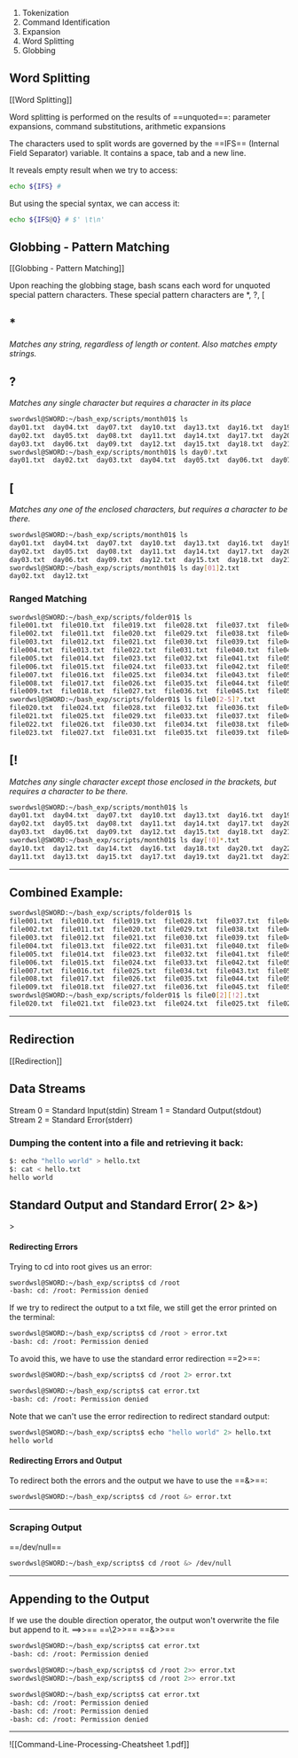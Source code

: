1. Tokenization
2. Command Identification
3. Expansion
4. Word Splitting
5. Globbing


## Word Splitting
[[Word Splitting]]

Word splitting is performed on the results of ==unquoted==:
	parameter expansions,
	command substitutions,
	arithmetic expansions

The characters used to split words are governed by the ==IFS== (Internal Field Separator) variable. It contains a space, tab and a new line.

It reveals empty result when we try to access:
```sh
echo ${IFS} # 
```

But using the special syntax, we can access it:
```sh
echo ${IFS@Q} # $' \t\n'
```

## Globbing - Pattern Matching
[[Globbing - Pattern Matching]]

Upon reaching the globbing stage, bash scans each word for unquoted special pattern characters. These special pattern characters are \*, ?, \[

## *
*Matches any string, regardless of length or content. Also matches empty strings.*

## ?
*Matches any single character but requires a character in its place*
```sh
swordwsl@SWORD:~/bash_exp/scripts/month01$ ls
day01.txt  day04.txt  day07.txt  day10.txt  day13.txt  day16.txt  day19.txt  day22.txt  day25.txt  day28.txt  day31.txt
day02.txt  day05.txt  day08.txt  day11.txt  day14.txt  day17.txt  day20.txt  day23.txt  day26.txt  day29.txt
day03.txt  day06.txt  day09.txt  day12.txt  day15.txt  day18.txt  day21.txt  day24.txt  day27.txt  day30.txt
swordwsl@SWORD:~/bash_exp/scripts/month01$ ls day0?.txt
day01.txt  day02.txt  day03.txt  day04.txt  day05.txt  day06.txt  day07.txt  day08.txt  day09.txt
```

## \[
*Matches any one of the enclosed characters, but requires a character to be there.*
```sh
swordwsl@SWORD:~/bash_exp/scripts/month01$ ls
day01.txt  day04.txt  day07.txt  day10.txt  day13.txt  day16.txt  day19.txt  day22.txt  day25.txt  day28.txt  day31.txt
day02.txt  day05.txt  day08.txt  day11.txt  day14.txt  day17.txt  day20.txt  day23.txt  day26.txt  day29.txt
day03.txt  day06.txt  day09.txt  day12.txt  day15.txt  day18.txt  day21.txt  day24.txt  day27.txt  day30.txt
swordwsl@SWORD:~/bash_exp/scripts/month01$ ls day[01]2.txt
day02.txt  day12.txt
```

### Ranged Matching
```sh
swordwsl@SWORD:~/bash_exp/scripts/folder01$ ls
file001.txt  file010.txt  file019.txt  file028.txt  file037.txt  file046.txt  file055.txt  file064.txt  file073.txt  file082.txt  file091.txt  file100.txt
file002.txt  file011.txt  file020.txt  file029.txt  file038.txt  file047.txt  file056.txt  file065.txt  file074.txt  file083.txt  file092.txt
file003.txt  file012.txt  file021.txt  file030.txt  file039.txt  file048.txt  file057.txt  file066.txt  file075.txt  file084.txt  file093.txt
file004.txt  file013.txt  file022.txt  file031.txt  file040.txt  file049.txt  file058.txt  file067.txt  file076.txt  file085.txt  file094.txt
file005.txt  file014.txt  file023.txt  file032.txt  file041.txt  file050.txt  file059.txt  file068.txt  file077.txt  file086.txt  file095.txt
file006.txt  file015.txt  file024.txt  file033.txt  file042.txt  file051.txt  file060.txt  file069.txt  file078.txt  file087.txt  file096.txt
file007.txt  file016.txt  file025.txt  file034.txt  file043.txt  file052.txt  file061.txt  file070.txt  file079.txt  file088.txt  file097.txt
file008.txt  file017.txt  file026.txt  file035.txt  file044.txt  file053.txt  file062.txt  file071.txt  file080.txt  file089.txt  file098.txt
file009.txt  file018.txt  file027.txt  file036.txt  file045.txt  file054.txt  file063.txt  file072.txt  file081.txt  file090.txt  file099.txt
swordwsl@SWORD:~/bash_exp/scripts/folder01$ ls file0[2-5]?.txt
file020.txt  file024.txt  file028.txt  file032.txt  file036.txt  file040.txt  file044.txt  file048.txt  file052.txt  file056.txt
file021.txt  file025.txt  file029.txt  file033.txt  file037.txt  file041.txt  file045.txt  file049.txt  file053.txt  file057.txt
file022.txt  file026.txt  file030.txt  file034.txt  file038.txt  file042.txt  file046.txt  file050.txt  file054.txt  file058.txt
file023.txt  file027.txt  file031.txt  file035.txt  file039.txt  file043.txt  file047.txt  file051.txt  file055.txt  file059.txt
```

## \[!
*Matches any single character except those enclosed in the brackets, but requires a character to be there.*
```sh
swordwsl@SWORD:~/bash_exp/scripts/month01$ ls
day01.txt  day04.txt  day07.txt  day10.txt  day13.txt  day16.txt  day19.txt  day22.txt  day25.txt  day28.txt  day31.txt
day02.txt  day05.txt  day08.txt  day11.txt  day14.txt  day17.txt  day20.txt  day23.txt  day26.txt  day29.txt
day03.txt  day06.txt  day09.txt  day12.txt  day15.txt  day18.txt  day21.txt  day24.txt  day27.txt  day30.txt
swordwsl@SWORD:~/bash_exp/scripts/month01$ ls day[!0]*.txt
day10.txt  day12.txt  day14.txt  day16.txt  day18.txt  day20.txt  day22.txt  day24.txt  day26.txt  day28.txt  day30.txt
day11.txt  day13.txt  day15.txt  day17.txt  day19.txt  day21.txt  day23.txt  day25.txt  day27.txt  day29.txt  day31.txt
```

---

## Combined Example:
```sh
swordwsl@SWORD:~/bash_exp/scripts/folder01$ ls
file001.txt  file010.txt  file019.txt  file028.txt  file037.txt  file046.txt  file055.txt  file064.txt  file073.txt  file082.txt  file091.txt  file100.txt
file002.txt  file011.txt  file020.txt  file029.txt  file038.txt  file047.txt  file056.txt  file065.txt  file074.txt  file083.txt  file092.txt
file003.txt  file012.txt  file021.txt  file030.txt  file039.txt  file048.txt  file057.txt  file066.txt  file075.txt  file084.txt  file093.txt
file004.txt  file013.txt  file022.txt  file031.txt  file040.txt  file049.txt  file058.txt  file067.txt  file076.txt  file085.txt  file094.txt
file005.txt  file014.txt  file023.txt  file032.txt  file041.txt  file050.txt  file059.txt  file068.txt  file077.txt  file086.txt  file095.txt
file006.txt  file015.txt  file024.txt  file033.txt  file042.txt  file051.txt  file060.txt  file069.txt  file078.txt  file087.txt  file096.txt
file007.txt  file016.txt  file025.txt  file034.txt  file043.txt  file052.txt  file061.txt  file070.txt  file079.txt  file088.txt  file097.txt
file008.txt  file017.txt  file026.txt  file035.txt  file044.txt  file053.txt  file062.txt  file071.txt  file080.txt  file089.txt  file098.txt
file009.txt  file018.txt  file027.txt  file036.txt  file045.txt  file054.txt  file063.txt  file072.txt  file081.txt  file090.txt  file099.txt
swordwsl@SWORD:~/bash_exp/scripts/folder01$ ls file0[2][!2].txt
file020.txt  file021.txt  file023.txt  file024.txt  file025.txt  file026.txt  file027.txt  file028.txt  file029.txt
```

---

## Redirection
[[Redirection]]
## Data Streams

Stream 0 = Standard Input(stdin)
Stream 1 = Standard Output(stdout)
Stream 2 = Standard Error(stderr)

### Dumping the content into a file and retrieving it back:
```sh
$: echo "hello world" > hello.txt
$: cat < hello.txt
hello world
```

## Standard Output and Standard Error( 2> &>)
\>

#### Redirecting Errors

Trying to cd into root gives us an error:
```sh
swordwsl@SWORD:~/bash_exp/scripts$ cd /root
-bash: cd: /root: Permission denied
```

If we try to redirect the output to a txt file, we still get the error printed on the terminal:
```sh
swordwsl@SWORD:~/bash_exp/scripts$ cd /root > error.txt
-bash: cd: /root: Permission denied
```

To avoid this, we have to use the standard error redirection ==2>==:
```sh
swordwsl@SWORD:~/bash_exp/scripts$ cd /root 2> error.txt
```

```sh
swordwsl@SWORD:~/bash_exp/scripts$ cat error.txt
-bash: cd: /root: Permission denied
```

Note that we can't use the error redirection to redirect standard output:
```sh
swordwsl@SWORD:~/bash_exp/scripts$ echo "hello world" 2> hello.txt
hello world
```

#### Redirecting Errors and Output

To redirect both the errors and the output we have to use the ==&>==:
```sh
swordwsl@SWORD:~/bash_exp/scripts$ cd /root &> error.txt
```

---

### Scraping Output
==/dev/null==
```sh
swordwsl@SWORD:~/bash_exp/scripts$ cd /root &> /dev/null
```

---

## Appending to the Output
If we use the double direction operator, the output won't overwrite the file but append to it.
==\>>==
==\2>>==
==&>>==
```sh
swordwsl@SWORD:~/bash_exp/scripts$ cat error.txt
-bash: cd: /root: Permission denied

swordwsl@SWORD:~/bash_exp/scripts$ cd /root 2>> error.txt
swordwsl@SWORD:~/bash_exp/scripts$ cd /root 2>> error.txt

swordwsl@SWORD:~/bash_exp/scripts$ cat error.txt
-bash: cd: /root: Permission denied
-bash: cd: /root: Permission denied
-bash: cd: /root: Permission denied
```

---

![[Command-Line-Processing-Cheatsheet 1.pdf]]